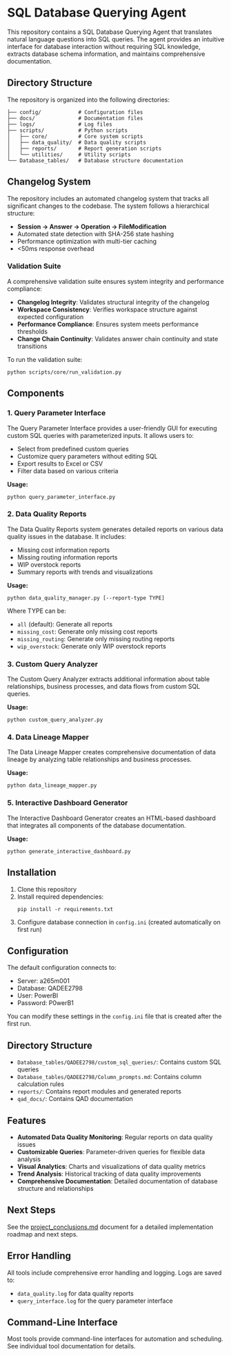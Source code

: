 # SQL Database Querying Agent

This repository contains a SQL Database Querying Agent that translates natural language questions into SQL queries. The agent provides an intuitive interface for database interaction without requiring SQL knowledge, extracts database schema information, and maintains comprehensive documentation.

## Directory Structure

The repository is organized into the following directories:

```
├── config/            # Configuration files
├── docs/              # Documentation files
├── logs/              # Log files
├── scripts/           # Python scripts
│   ├── core/          # Core system scripts
│   ├── data_quality/  # Data quality scripts
│   ├── reports/       # Report generation scripts
│   └── utilities/     # Utility scripts
└── Database_tables/   # Database structure documentation
```

## Changelog System

The repository includes an automated changelog system that tracks all significant changes to the codebase. The system follows a hierarchical structure:

- **Session → Answer → Operation → FileModification**
- Automated state detection with SHA-256 state hashing
- Performance optimization with multi-tier caching
- <50ms response overhead

### Validation Suite

A comprehensive validation suite ensures system integrity and performance compliance:

- **Changelog Integrity**: Validates structural integrity of the changelog
- **Workspace Consistency**: Verifies workspace structure against expected configuration
- **Performance Compliance**: Ensures system meets performance thresholds
- **Change Chain Continuity**: Validates answer chain continuity and state transitions

To run the validation suite:
```
python scripts/core/run_validation.py
```

## Components

### 1. Query Parameter Interface

The Query Parameter Interface provides a user-friendly GUI for executing custom SQL queries with parameterized inputs. It allows users to:

- Select from predefined custom queries
- Customize query parameters without editing SQL
- Export results to Excel or CSV
- Filter data based on various criteria

**Usage:**
```
python query_parameter_interface.py
```

### 2. Data Quality Reports

The Data Quality Reports system generates detailed reports on various data quality issues in the database. It includes:

- Missing cost information reports
- Missing routing information reports
- WIP overstock reports
- Summary reports with trends and visualizations

**Usage:**
```
python data_quality_manager.py [--report-type TYPE]
```

Where TYPE can be:
- `all` (default): Generate all reports
- `missing_cost`: Generate only missing cost reports
- `missing_routing`: Generate only missing routing reports
- `wip_overstock`: Generate only WIP overstock reports

### 3. Custom Query Analyzer

The Custom Query Analyzer extracts additional information about table relationships, business processes, and data flows from custom SQL queries.

**Usage:**
```
python custom_query_analyzer.py
```

### 4. Data Lineage Mapper

The Data Lineage Mapper creates comprehensive documentation of data lineage by analyzing table relationships and business processes.

**Usage:**
```
python data_lineage_mapper.py
```

### 5. Interactive Dashboard Generator

The Interactive Dashboard Generator creates an HTML-based dashboard that integrates all components of the database documentation.

**Usage:**
```
python generate_interactive_dashboard.py
```

## Installation

1. Clone this repository
2. Install required dependencies:
   ```
   pip install -r requirements.txt
   ```
3. Configure database connection in `config.ini` (created automatically on first run)

## Configuration

The default configuration connects to:
- Server: a265m001
- Database: QADEE2798
- User: PowerBI
- Password: P0werB1

You can modify these settings in the `config.ini` file that is created after the first run.

## Directory Structure

- `Database_tables/QADEE2798/custom_sql_queries/`: Contains custom SQL queries
- `Database_tables/QADEE2798/Column_prompts.md`: Contains column calculation rules
- `reports/`: Contains report modules and generated reports
- `qad_docs/`: Contains QAD documentation

## Features

- **Automated Data Quality Monitoring**: Regular reports on data quality issues
- **Customizable Queries**: Parameter-driven queries for flexible data analysis
- **Visual Analytics**: Charts and visualizations of data quality metrics
- **Trend Analysis**: Historical tracking of data quality improvements
- **Comprehensive Documentation**: Detailed documentation of database structure and relationships

## Next Steps

See the [project_conclusions.md](Database_tables/QADEE2798/project_conclusions.md) document for a detailed implementation roadmap and next steps.

## Error Handling

All tools include comprehensive error handling and logging. Logs are saved to:
- `data_quality.log` for data quality reports
- `query_interface.log` for the query parameter interface

## Command-Line Interface

Most tools provide command-line interfaces for automation and scheduling. See individual tool documentation for details.
